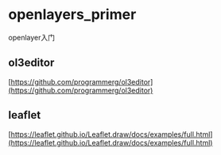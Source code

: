 # openlayers_primer
openlayer入门

## ol3editor

[https://github.com/programmerg/ol3editor](https://github.com/programmerg/ol3editor)

## leaflet 

[https://leaflet.github.io/Leaflet.draw/docs/examples/full.html](https://leaflet.github.io/Leaflet.draw/docs/examples/full.html)

